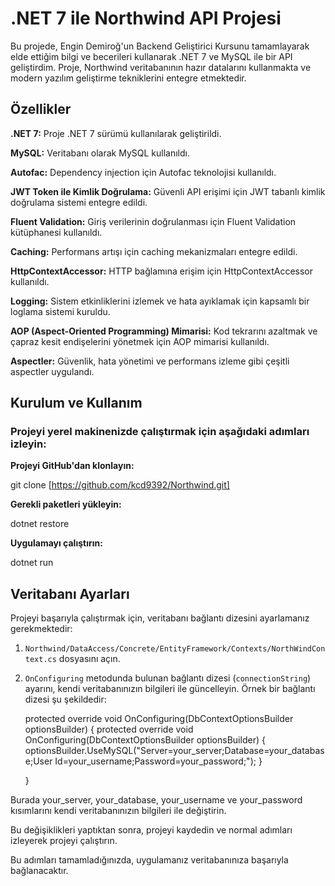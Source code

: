 # .NET 7 ile Northwind API Projesi

Bu projede, Engin Demiroğ'un Backend Geliştirici Kursunu tamamlayarak elde ettiğim bilgi ve becerileri kullanarak .NET 7 ve MySQL ile bir API geliştirdim. Proje, Northwind veritabanının hazır datalarını kullanmakta ve modern yazılım geliştirme tekniklerini entegre etmektedir.

## Özellikler

**.NET 7:** Proje .NET 7 sürümü kullanılarak geliştirildi.  

**MySQL:** Veritabanı olarak MySQL kullanıldı.  

**Autofac:** Dependency injection için Autofac teknolojisi kullanıldı.  

**JWT Token ile Kimlik Doğrulama:** Güvenli API erişimi için JWT tabanlı kimlik doğrulama sistemi entegre edildi.  

**Fluent Validation:** Giriş verilerinin doğrulanması için Fluent Validation kütüphanesi kullanıldı.  

**Caching:** Performans artışı için caching mekanizmaları entegre edildi.  

**HttpContextAccessor:** HTTP bağlamına erişim için HttpContextAccessor kullanıldı.  

**Logging:** Sistem etkinliklerini izlemek ve hata ayıklamak için kapsamlı bir loglama sistemi kuruldu.  

**AOP (Aspect-Oriented Programming) Mimarisi:** Kod tekrarını azaltmak ve çapraz kesit endişelerini yönetmek için AOP mimarisi kullanıldı.  

**Aspectler:** Güvenlik, hata yönetimi ve performans izleme gibi çeşitli aspectler uygulandı.  

## Kurulum ve Kullanım  



### Projeyi yerel makinenizde çalıştırmak için aşağıdaki adımları izleyin:  

**Projeyi GitHub'dan klonlayın:**

git clone [https://github.com/kcd9392/Northwind.git]

**Gerekli paketleri yükleyin:**

dotnet restore

**Uygulamayı çalıştırın:**

dotnet run

## Veritabanı Ayarları

Projeyi başarıyla çalıştırmak için, veritabanı bağlantı dizesini ayarlamanız gerekmektedir:

1. `Northwind/DataAccess/Concrete/EntityFramework/Contexts/NorthWindContext.cs` dosyasını açın.

2. `OnConfiguring` metodunda bulunan bağlantı dizesi (`connectionString`) ayarını, kendi veritabanınızın bilgileri ile güncelleyin. Örnek bir bağlantı dizesi şu şekildedir:

   protected override void OnConfiguring(DbContextOptionsBuilder optionsBuilder)
   {
       protected override void OnConfiguring(DbContextOptionsBuilder optionsBuilder)
    {
        optionsBuilder.UseMySQL("Server=your_server;Database=your_database;User Id=your_username;Password=your_password;");
    }
      
   }

Burada your_server, your_database, your_username ve your_password kısımlarını kendi veritabanınızın bilgileri ile değiştirin.

Bu değişiklikleri yaptıktan sonra, projeyi kaydedin ve normal adımları izleyerek projeyi çalıştırın.  

Bu adımları tamamladığınızda, uygulamanız veritabanınıza başarıyla bağlanacaktır.

